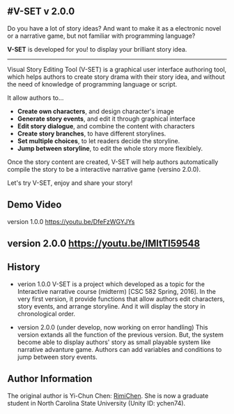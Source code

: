 #V-SET v 2.0.0
------

Do you have a lot of story ideas? And want to make it as a electronic novel or a narrative game, but not familiar with programming language?

<b>V-SET</B> is developed for you! to display your brilliant story idea.

-------

Visual Story Editing Tool (V-SET) is a graphical user interface authoring tool, which helps authors to create story drama with their story idea, and without the need of knowledge of programming language or script.

It allow authors to...
- <B>Create own characters</B>, and design character's image
- <B>Generate story events</B>, and edit it through graphical interface
- <B>Edit story dialogue</B>, and combine the content with characters
- <B>Create story branches</B>, to have different storylines.
- <B>Set multiple choices</B>, to let readers decide the storyline.
- <B>Jump between storyline</B>, to edit the whole story more flexiblely.

Once the story content are created, V-SET will help authors automatically compile the story to be a interactive narrative game (versino 2.0.0).

Let's try V-SET, enjoy and share your story! 

Demo Video
---
version 1.0.0
https://youtu.be/DfeFzWGYJYs

version 2.0.0
https://youtu.be/lMltTl59548
---------

History
---
- verion 1.0.0
V-SET is a project which developed as a topic for the Interactive narrative course (midterm) [CSC 582 Spring, 2016].
In the very first version, it provide functions that allow authors edit characters, story events, and arrange storyline. And it will display the story in chronological order.

- version 2.0.0
(under develop, now working on error handling)
This version extands all the function of the previous version. But, the system become able to display authors' story as small playable system like narrative advanture game. Authors can add variables and conditions to jump between story events.



Author Information
---
The original author is Yi-Chun Chen: [RimiChen](https://github.com/RimiChen).
She is now a graduate student in North Carolina State University (Unity ID: ychen74). 


